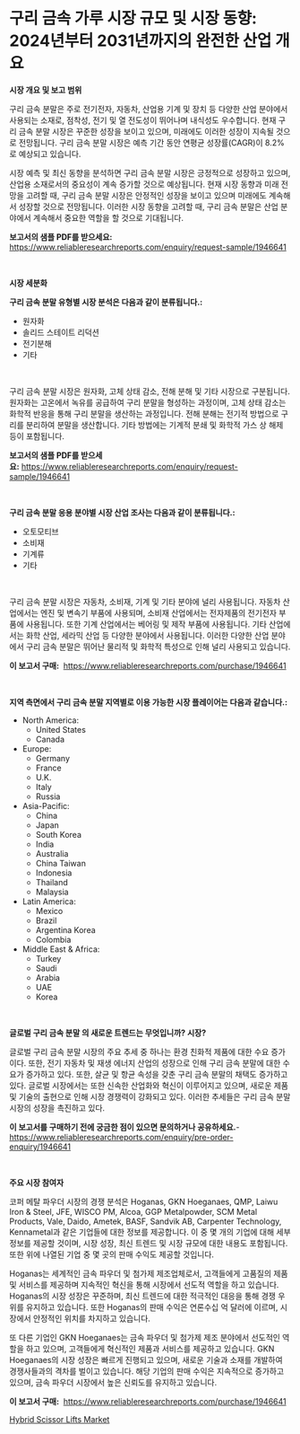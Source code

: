 <p><h1>구리 금속 가루 시장 규모 및 시장 동향: 2024년부터 2031년까지의 완전한 산업 개요</h1></p><p><strong>시장 개요 및 보고 범위</strong></p>
<p><p>구리 금속 분말은 주로 전기전자, 자동차, 산업용 기계 및 장치 등 다양한 산업 분야에서 사용되는 소재로, 점착성, 전기 및 열 전도성이 뛰어나며 내식성도 우수합니다. 현재 구리 금속 분말 시장은 꾸준한 성장을 보이고 있으며, 미래에도 이러한 성장이 지속될 것으로 전망됩니다. 구리 금속 분말 시장은 예측 기간 동안 연평균 성장률(CAGR)이 8.2%로 예상되고 있습니다.</p><p>시장 예측 및 최신 동향을 분석하면 구리 금속 분말 시장은 긍정적으로 성장하고 있으며, 산업용 소재로서의 중요성이 계속 증가할 것으로 예상됩니다. 현재 시장 동향과 미래 전망을 고려할 때, 구리 금속 분말 시장은 안정적인 성장을 보이고 있으며 미래에도 계속해서 성장할 것으로 전망됩니다. 이러한 시장 동향을 고려할 때, 구리 금속 분말은 산업 분야에서 계속해서 중요한 역할을 할 것으로 기대됩니다.</p></p>
<p><strong>보고서의 샘플 PDF를 받으세요:</strong> <a href="https://www.reliableresearchreports.com/enquiry/request-sample/1946641">https://www.reliableresearchreports.com/enquiry/request-sample/1946641</a></p>
<p>&nbsp;</p>
<p><strong>시장 세분화</strong></p>
<p><strong>구리 금속 분말 유형별 시장 분석은 다음과 같이 분류됩니다.:</strong></p>
<p><ul><li>원자화</li><li>솔리드 스테이트 리덕션</li><li>전기분해</li><li>기타</li></ul></p>
<p>&nbsp;</p>
<p><p>구리 금속 분말 시장은 원자화, 고체 상태 감소, 전해 분해 및 기타 시장으로 구분됩니다. 원자화는 고온에서 녹유를 공급하여 구리 분말을 형성하는 과정이며, 고체 상태 감소는 화학적 반응을 통해 구리 분말을 생산하는 과정입니다. 전해 분해는 전기적 방법으로 구리를 분리하여 분말을 생산합니다. 기타 방법에는 기계적 분쇄 및 화학적 가스 상 해제 등이 포함됩니다.</p></p>
<p><strong>보고서의 샘플 PDF를 받으세요:</strong>&nbsp;<a href="https://www.reliableresearchreports.com/enquiry/request-sample/1946641">https://www.reliableresearchreports.com/enquiry/request-sample/1946641</a></p>
<p>&nbsp;</p>
<p><strong> 구리 금속 분말 응용 분야별 시장 산업 조사는 다음과 같이 분류됩니다.:</strong></p>
<p><ul><li>오토모티브</li><li>소비재</li><li>기계류</li><li>기타</li></ul></p>
<p>&nbsp;</p>
<p><p>구리 금속 분말 시장은 자동차, 소비재, 기계 및 기타 분야에 널리 사용됩니다. 자동차 산업에서는 엔진 및 변속기 부품에 사용되며, 소비재 산업에서는 전자제품의 전기전자 부품에 사용됩니다. 또한 기계 산업에서는 베어링 및 제작 부품에 사용됩니다. 기타 산업에서는 화학 산업, 세라믹 산업 등 다양한 분야에서 사용됩니다. 이러한 다양한 산업 분야에서 구리 금속 분말은 뛰어난 물리적 및 화학적 특성으로 인해 널리 사용되고 있습니다.</p></p>
<p><strong>이 보고서 구매:</strong>&nbsp; <a href="https://www.reliableresearchreports.com/purchase/1946641">https://www.reliableresearchreports.com/purchase/1946641</a></p>
<p>&nbsp;</p>
<p><strong>지역 측면에서 구리 금속 분말 지역별로 이용 가능한 시장 플레이어는 다음과 같습니다.:</strong></p>
<p><ul>
    <li>
        North America:
        <ul>
            <li>United States</li>
            <li>Canada</li>
        </ul>
    </li>
    <li>
        Europe:
        <ul>
            <li>Germany</li>
            <li>France</li>
            <li>U.K.</li>
            <li>Italy</li>
            <li>Russia</li>
        </ul>
    </li>
    <li>
        Asia-Pacific:
        <ul>
            <li>China</li>
            <li>Japan</li>
            <li>South Korea</li>
            <li>India</li>
            <li>Australia</li>
            <li>China Taiwan</li>
            <li>Indonesia</li>
            <li>Thailand</li>
            <li>Malaysia</li>
        </ul>
    </li>
    <li>
        Latin America:
        <ul>
            <li>Mexico</li>
            <li>Brazil</li>
            <li>Argentina Korea</li>
            <li>Colombia</li>
        </ul>
    </li>
    <li>
        Middle East & Africa:
        <ul>
            <li>Turkey</li>
            <li>Saudi</li>
            <li>Arabia</li>
            <li>UAE</li>
            <li>Korea</li>
        </ul>
    </li>
    </ul></p>
<p>&nbsp;</p>
<p><strong>글로벌 구리 금속 분말 의 새로운 트렌드는 무엇입니까? 시장?</strong></p>
<p><p>글로벌 구리 금속 분말 시장의 주요 추세 중 하나는 환경 친화적 제품에 대한 수요 증가이다. 또한, 전기 자동차 및 재생 에너지 산업의 성장으로 인해 구리 금속 분말에 대한 수요가 증가하고 있다. 또한, 살균 및 항균 속성을 갖춘 구리 금속 분말의 채택도 증가하고 있다. 글로벌 시장에서는 또한 신속한 산업화와 혁신이 이루어지고 있으며, 새로운 제품 및 기술의 출현으로 인해 시장 경쟁력이 강화되고 있다. 이러한 추세들은 구리 금속 분말 시장의 성장을 촉진하고 있다.</p></p>
<p><strong>이 보고서를 구매하기 전에 궁금한 점이 있으면 문의하거나 공유하세요.</strong>- <a href="https://www.reliableresearchreports.com/enquiry/pre-order-enquiry/1946641">https://www.reliableresearchreports.com/enquiry/pre-order-enquiry/1946641</a></p>
<p>&nbsp;</p>
<p><strong>주요 시장 참여자</strong></p>
<p><p>코퍼 메탈 파우더 시장의 경쟁 분석은 Hoganas, GKN Hoeganaes, QMP, Laiwu Iron & Steel, JFE, WISCO PM, Alcoa, GGP Metalpowder, SCM Metal Products, Vale, Daido, Ametek, BASF, Sandvik AB, Carpenter Technology, Kennametal과 같은 기업들에 대한 정보를 제공합니다. 이 중 몇 개의 기업에 대해 세부 정보를 제공할 것이며, 시장 성장, 최신 트렌드 및 시장 규모에 대한 내용도 포함됩니다. 또한 위에 나열된 기업 중 몇 곳의 판매 수익도 제공할 것입니다.</p><p>Hoganas는 세계적인 금속 파우더 및 첨가제 제조업체로서, 고객들에게 고품질의 제품 및 서비스를 제공하며 지속적인 혁신을 통해 시장에서 선도적 역할을 하고 있습니다. Hoganas의 시장 성장은 꾸준하며, 최신 트렌드에 대한 적극적인 대응을 통해 경쟁 우위를 유지하고 있습니다. 또한 Hoganas의 판매 수익은 연론수십 억 달러에 이르며, 시장에서 안정적인 위치를 차지하고 있습니다.</p><p>또 다른 기업인 GKN Hoeganaes는 금속 파우더 및 첨가제 제조 분야에서 선도적인 역할을 하고 있으며, 고객들에게 혁신적인 제품과 서비스를 제공하고 있습니다. GKN Hoeganaes의 시장 성장은 빠르게 진행되고 있으며, 새로운 기술과 소재를 개발하여 경쟁사들과의 격차를 벌이고 있습니다. 해당 기업의 판매 수익은 지속적으로 증가하고 있으며, 금속 파우더 시장에서 높은 신뢰도를 유지하고 있습니다.</p></p>
<p><strong>이 보고서 구매:</strong>&nbsp;&nbsp;<a href="https://www.reliableresearchreports.com/purchase/1946641">https://www.reliableresearchreports.com/purchase/1946641</a></p>
<p><p><a href="https://view.publitas.com/reportprime-1/hybrid-scissor-lifts-market-research-report-reveals-the-latest-trends-and-opportunities-of-this-market-for-period-from-2024-2031/">Hybrid Scissor Lifts Market</a></p></p>
